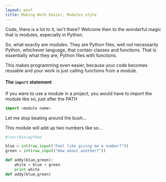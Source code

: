 ```yaml
---
layout: post
title: Making Work Easier, Modules style
---
```


Code, there is a lot to it, isn't there? Welcome then to the wonderful magic that is modules, especially in Python.

So, what exactly are modules. They are Python files, well not necessarily Python, whichever language, that contain classes and functions. That is essentially what they are, Python files with functions.

This makes programming even easier, because your code becomes reusable and your work is just calling functions from a module.

#### The ```import``` statement
If you were to use a module in a project, you would have to import the module like so, just after the PATH

```python
import <module name>
```

Let me stop beating around the bush...

This module will add up two numbers like so...

```python
#!usr/bin/python

blue = int(raw_input("Feel like giving me a number?"))
green = int(raw_input("How about another?"))

def addy(blue,green):
    white = blue + green
    print white
def addy(blue,green)

```